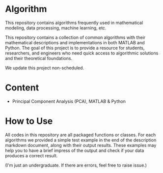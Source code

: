 # Algorithm

This repository contains algorithms frequently used in mathematical modeling, data processing, machine learning, etc. 

This repository contains a collection of common algorithms with their mathematical descriptions and implementations in both MATLAB and Python. The goal of this project is to provide a resource for students, researchers, and engineers who need quick access to algorithmic solutions and their theoretical foundations.

We update this project non-scheduled. 

# Content
- Principal Component Analysis (PCA), MATLAB & Python

# How to Use
All codes in this repository are all packaged functions or classes. For each algorithms we provided a simple test example in the end of the description markdown document, along with their output results. These examples may help you to have a brief impress of the output and check if your data produces a correct result.

(I'm just an undergraduate. If there are errors, feel free to raise issue.)
